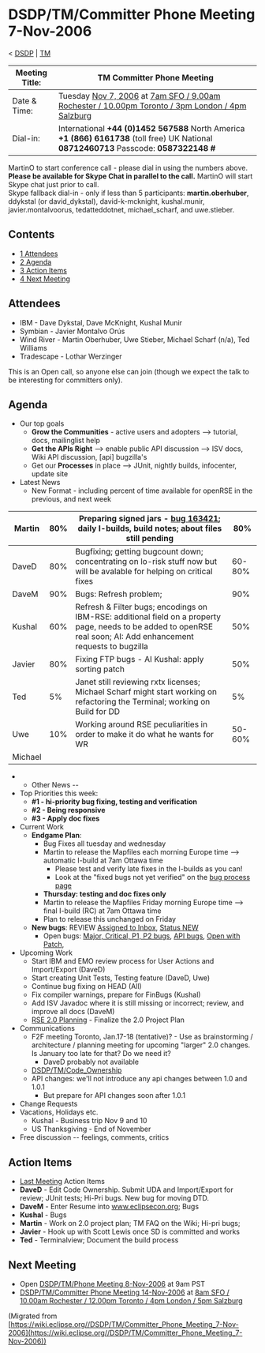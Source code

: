 

DSDP/TM/Committer Phone Meeting 7-Nov-2006
==========================================

< [DSDP](https://wiki.eclipse.org/DSDP "DSDP")‎ | [TM](./TM "DSDP/TM")

| Meeting Title: | **TM Committer Phone Meeting** |
| --- | --- |
| Date & Time: | Tuesday [Nov 7, 2006](./index.php?title=Nov_7,_2006&action=edit&redlink=1 "Nov 7, 2006 (page does not exist)") at [7am SFO / 9.00am Rochester / 10.00pm Toronto / 3pm London / 4pm Salzburg](http://www.timeanddate.com/worldclock/meetingdetails.html?year=2006&month=11&day=7&hour=15&min=00&sec=0&p1=224&p2=159&p3=250&p4=136&p5=223&iv=1800) |
| Dial-in: | International **+44 (0)1452 567588**   North America **+1 (866) 6161738** (toll free)   UK National **08712460713**   Passcode: **0587322148 #** |

MartinO to start conference call - please dial in using the numbers above.  
**Please be available for Skype Chat in parallel to the call.** MartinO will start Skype chat just prior to call.  
Skype fallback dial-in - only if less than 5 participants: **martin.oberhuber**, ddykstal (or david\_dykstal), david-k-mcknight, kushal.munir, javier.montalvoorus, tedatteddotnet, michael\_scharf, and uwe.stieber.  

Contents
--------

*   [1 Attendees](#Attendees)
*   [2 Agenda](#Agenda)
*   [3 Action Items](#Action-Items)
*   [4 Next Meeting](#Next-Meeting)

Attendees
---------

*   IBM - Dave Dykstal, Dave McKnight, Kushal Munir
*   Symbian - Javier Montalvo Orús
*   Wind River - Martin Oberhuber, Uwe Stieber, Michael Scharf (n/a), Ted Williams
*   Tradescape - Lothar Werzinger

This is an Open call, so anyone else can join (though we expect the talk to be interesting for committers only).

Agenda
------

*   Our top goals
    *   **Grow the Communities** \- active users and adopters --> tutorial, docs, mailinglist help
    *   **Get the APIs Right** --\> enable public API discussion --> ISV docs, Wiki API discussion, \[api\] bugzilla's
    *   Get our **Processes** in place --> JUnit, nightly builds, infocenter, update site
*   Latest News
    *   New Format - including percent of time available for openRSE in the previous, and next week

| Martin | 80% | Preparing signed jars - [bug 163421](https://bugs.eclipse.org/bugs/show_bug.cgi?id=163421); daily I-builds, build notes; about files still pending | 80% |
| --- | --- | --- | --- |
| DaveD | 80% | Bugfixing; getting bugcount down; concentrating on lo-risk stuff now but will be avalable for helping on critical fixes | 60-80% |
| DaveM | 90% | Bugs: Refresh problem; | 90% |
| Kushal | 60% | Refresh & Filter bugs; encodings on IBM-RSE: additional field on a property page, needs to be added to openRSE real soon; AI: Add enhancement requests to bugzilla | 50% |
| Javier | 80% | Fixing FTP bugs - AI Kushal: apply sorting patch | 50% |
| Ted | 5% | Janet still reviewing rxtx licenses; Michael Scharf might start working on refactoring the Terminal; working on Build for DD | 5% |
| Uwe | 10% | Working around RSE peculiarities in order to make it do what he wants for WR | 50-60% |
| Michael |  |  |  |

*   *   Other News --
*   Top Priorities this week:
    *   **#1 - hi-priority bug fixing, testing and verification**
    *   **#2 - Being responsive**
    *   **#3 - Apply doc fixes**
*   Current Work
    *   **Endgame Plan**:
        *   Bug Fixes all tuesday and wednesday
        *   Martin to release the Mapfiles each morning Europe time --> automatic I-build at 7am Ottawa time
            *   Please test and verify late fixes in the I-builds as you can!
            *   Look at the "fixed bugs not yet verified" on the [bug process page](https://www.eclipse.org/dsdp/tm/development/bug_process.php)
        *   **Thursday: testing and doc fixes only**
        *   Martin to release the Mapfiles Friday morning Europe time --> final I-build (RC) at 7am Ottawa time
        *   Plan to release this unchanged on Friday
    *   **New bugs**: REVIEW [Assigned to Inbox](https://bugs.eclipse.org/bugs/buglist.cgi?query_format=advanced&classification=DSDP&product=Target+Management&component=RSE&bug_status=UNCONFIRMED&bug_status=NEW&bug_status=ASSIGNED&bug_status=REOPENED&emailassigned_to1=1&emailtype1=exact&email1=dsdp.tm.rse-inbox%40eclipse.org&cmdtype=doit), [Status NEW](https://bugs.eclipse.org/bugs/buglist.cgi?query_format=advanced&classification=DSDP&product=Target+Management&component=RSE&bug_status=NEW&cmdtype=doit)
        *   Open bugs: [Major, Critical, P1, P2 bugs](https://bugs.eclipse.org/bugs/buglist.cgi?query_format=advanced&classification=DSDP&product=Target+Management&bug_status=UNCONFIRMED&bug_status=NEW&bug_status=ASSIGNED&bug_status=REOPENED&cmdtype=doit&field0-0-0=priority&type0-0-0=regexp&value0-0-0=P%5B12%5D&field0-0-1=bug_severity&type0-0-1=regexp&value0-0-1=blocker%7Ccritical%7Cmajor), [API bugs](https://bugs.eclipse.org/bugs/buglist.cgi?query_format=advanced&short_desc_type=allwordssubstr&short_desc=%5Bapi&classification=DSDP&product=Target+Management&component=RSE&bug_status=UNCONFIRMED&bug_status=NEW&bug_status=ASSIGNED&bug_status=REOPENED&cmdtype=doit), [Open with Patch](https://bugs.eclipse.org/bugs/buglist.cgi?query_format=advanced&classification=DSDP&product=Target+Management&component=RSE&bug_status=UNCONFIRMED&bug_status=NEW&bug_status=ASSIGNED&bug_status=REOPENED&cmdtype=doit&field0-0-0=attachments.ispatch&type0-0-0=equals&value0-0-0=1),
*   Upcoming Work
    *   Start IBM and EMO review process for User Actions and Import/Export (DaveD)
    *   Start creating Unit Tests, Testing feature (DaveD, Uwe)
    *   Continue bug fixing on HEAD (All)
    *   Fix compiler warnings, prepare for FinBugs (Kushal)
    *   Add ISV Javadoc where it is still missing or incorrect; review, and improve all docs (DaveM)
    *   [RSE 2.0 Planning](./RSE_2.0_Planning "RSE 2.0 Planning") \- Finalize the 2.0 Project Plan
*   Communications
    *   F2F meeting Toronto, Jan.17-18 (tentative)? - Use as brainstorming / architecture / planning meeting for upcoming "larger" 2.0 changes. Is January too late for that? Do we need it?
        *   DaveD probably not available
    *   [DSDP/TM/Code_Ownership](./Code_Ownership "DSDP/TM/Code Ownership")
    *   API changes: we'll not introduce any api changes between 1.0 and 1.0.1
        *   But prepare for API changes soon after 1.0.1
*   Change Requests
*   Vacations, Holidays etc.
    *   Kushal - Business trip Nov 9 and 10
    *   US Thanksgiving - End of November
*   Free discussion -- feelings, comments, critics

Action Items
------------

*   [Last Meeting](./Committer_Phone_Meeting_31-Oct-2006#Action_Items "DSDP/TM/Committer Phone Meeting 31-Oct-2006") Action Items
*   **DaveD** \- Edit Code Ownership. Submit UDA and Import/Export for review; JUnit tests; Hi-Pri bugs. New bug for moving DTD.
*   **DaveM** \- Enter Resume into www.eclipsecon.org; Bugs
*   **Kushal** \- Bugs
*   **Martin** \- Work on 2.0 project plan; TM FAQ on the Wiki; Hi-pri bugs;
*   **Javier** \- Hook up with Scott Lewis once SD is committed and works
*   **Ted** \- Terminalview; Document the build process

Next Meeting
------------

*   Open [DSDP/TM/Phone Meeting 8-Nov-2006](./Phone_Meeting_8-Nov-2006 "DSDP/TM/Phone Meeting 8-Nov-2006") at 9am PST
*   [DSDP/TM/Committer Phone Meeting 14-Nov-2006](./Committer_Phone_Meeting_14-Nov-2006 "DSDP/TM/Committer Phone Meeting 14-Nov-2006") at [8am SFO / 10.00am Rochester / 12.00pm Toronto / 4pm London / 5pm Salzburg](http://www.timeanddate.com/worldclock/meetingdetails.html?year=2006&month=11&day=14hour=16&min=00&sec=0&p1=224&p2=159&p3=250&p4=136&p5=223&iv=1800)


(Migrated from [https://wiki.eclipse.org//DSDP/TM/Committer_Phone_Meeting_7-Nov-2006](https://wiki.eclipse.org//DSDP/TM/Committer_Phone_Meeting_7-Nov-2006))